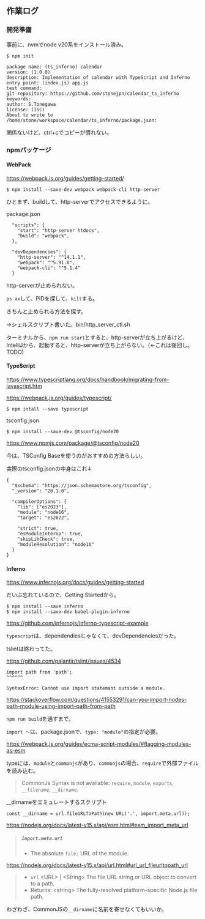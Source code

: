 ## 作業ログ



### 開発準備

事前に、nvmでnode v20系をインストール済み。

```
$ npm init

package name: (ts_inferno) calendar
version: (1.0.0)
description: Implementation of calendar with TypeScript and Inferno
entry point: (index.js) app.js
test command:
git repository: https://github.com/stonejpn/calendar_ts_inferno
keywords:
author: S.Tonegawa
license: (ISC)
About to write to /home/stone/workspace/calendar/ts_inferno/package.json:
```



関係ないけど、ctrl+cでコピーが慣れない。



### npmパッケージ



#### WebPack

https://webpack.js.org/guides/getting-started/

```
$ npm install --save-dev webpack webpack-cli http-server
```

ひとまず、buildして、http-serverでアクセスできるように。



package.json

```json5
  "scripts": {
    "start": "http-server htdocs",
    "build": "webpack",
  },

  "devDependencies": {
    "http-server": "^14.1.1",
    "webpack": "^5.91.0",
    "webpack-cli": "^5.1.4"
  }
```



http-serverが止められない。

`ps ax`して、PIDを探して、`kill`する。

きちんと止められる方法を探す。



→シェルスクリプト書いた。bin/http_server_ctl.sh



ターミナルから、`npm run start`とすると、http-serverが立ち上がるけど、IntelliJから、起動すると、http-serverが立ち上がらない。（←これは後回し。TODO)



#### TypeScript

https://www.typescriptlang.org/docs/handbook/migrating-from-javascript.htm

https://webpack.js.org/guides/typescript/



```
$ npm intall --save typescript
```



tsconfig.json

```
$ npm install --save-dev @tsconfig/node20
```

https://www.npmjs.com/package/@tsconfig/node20

今は、TSConfig Baseを使うのがおすすめの方法らしい。

実際のtsconfig.jsonの中身はこれ↓

```json5
{
  "$schema": "https://json.schemastore.org/tsconfig",
  "_version": "20.1.0",

  "compilerOptions": {
    "lib": ["es2023"],
    "module": "node16",
    "target": "es2022",

    "strict": true,
    "esModuleInterop": true,
    "skipLibCheck": true,
    "moduleResolution": "node16"
  }
}
```





#### Inferno

https://www.infernojs.org/docs/guides/getting-started

だいぶ忘れているので、Getting Startedから。

```
$ npm install --save inferno
$ npm install --save-dev babel-plugin-inferno
```

https://github.com/infernojs/inferno-typescript-example



`typescript`は、dependendiesじゃなくて、devDependenciesだった。



tslintは終わってた。

https://github.com/palantir/tslint/issues/4534



```
import path from 'path';
^^^^^^

SyntaxError: Cannot use import statemant outside a module.
```



https://stackoverflow.com/questions/41553291/can-you-import-nodes-path-module-using-import-path-from-path



`npm run build`を通すまで。



`import ～`は、package.jsonで、`type: "module"`の指定が必要。

https://webpack.js.org/guides/ecma-script-modules/#flagging-modules-as-esm

typeには、`module`と`commonjs`があり、`commonjs`の場合、`require`で外部ファイルを読み込む。

> CommonJs Syntax is not available: `require`, `module`, `exports`, `__filename`, `__dirname`.



__dirnameをエミュレートするスクリプト

```
const __dirname = url.fileURLToPath(new URL('.', import.meta.url));
```

https://nodejs.org/docs/latest-v15.x/api/esm.html#esm_import_meta_url

> ##### `import.meta.url`
>
> -  The absolute `file:` URL of the module.

https://nodejs.org/docs/latest-v15.x/api/url.html#url_url_fileurltopath_url

> - `url` \<URL> | \<String> The file URL string or URL object to convert to a path.
> - Returns:  \<string> The fully-resolved platform-specific Node.js file path.



わざわざ、CommonJSの`__dirname`に名前を寄せなくてもいいか。

